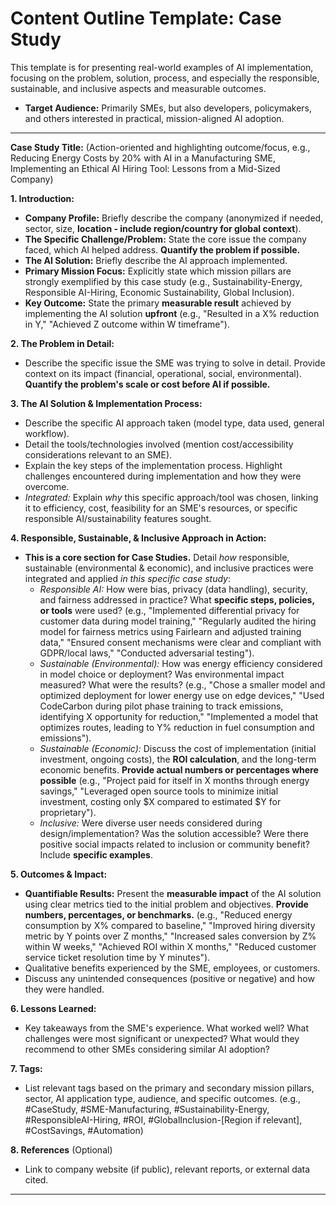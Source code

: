 # Content Outline Template: Case Study

This template is for presenting real-world examples of AI implementation, focusing on the problem, solution, process, and especially the responsible, sustainable, and inclusive aspects and measurable outcomes.

* **Target Audience:** Primarily SMEs, but also developers, policymakers, and others interested in practical, mission-aligned AI adoption.

---

**Case Study Title:** (Action-oriented and highlighting outcome/focus, e.g., Reducing Energy Costs by 20% with AI in a Manufacturing SME, Implementing an Ethical AI Hiring Tool: Lessons from a Mid-Sized Company)

**1. Introduction:**

* **Company Profile:** Briefly describe the company (anonymized if needed, sector, size, **location - include region/country for global context**).
* **The Specific Challenge/Problem:** State the core issue the company faced, which AI helped address. **Quantify the problem if possible.**
* **The AI Solution:** Briefly describe the AI approach implemented.
* **Primary Mission Focus:** Explicitly state which mission pillars are strongly exemplified by this case study (e.g., Sustainability-Energy, Responsible AI-Hiring, Economic Sustainability, Global Inclusion).
* **Key Outcome:** State the primary **measurable result** achieved by implementing the AI solution **upfront** (e.g., "Resulted in a X% reduction in Y," "Achieved Z outcome within W timeframe").

**2. The Problem in Detail:**

* Describe the specific issue the SME was trying to solve in detail. Provide context on its impact (financial, operational, social, environmental). **Quantify the problem's scale or cost before AI if possible.**

**3. The AI Solution & Implementation Process:**

* Describe the specific AI approach taken (model type, data used, general workflow).
* Detail the tools/technologies involved (mention cost/accessibility considerations relevant to an SME).
* Explain the key steps of the implementation process. Highlight challenges encountered during implementation and how they were overcome.
* *Integrated:* Explain *why* this specific approach/tool was chosen, linking it to efficiency, cost, feasibility for an SME's resources, or specific responsible AI/sustainability features sought.

**4. Responsible, Sustainable, & Inclusive Approach in Action:**

* **This is a core section for Case Studies.** Detail *how* responsible, sustainable (environmental & economic), and inclusive practices were integrated and applied *in this specific case study*:
  * *Responsible AI:* How were bias, privacy (data handling), security, and fairness addressed in practice? What **specific steps, policies, or tools** were used? (e.g., "Implemented differential privacy for customer data during model training," "Regularly audited the hiring model for fairness metrics using Fairlearn and adjusted training data," "Ensured consent mechanisms were clear and compliant with GDPR/local laws," "Conducted adversarial testing").
  * *Sustainable (Environmental):* How was energy efficiency considered in model choice or deployment? Was environmental impact measured? What were the results? (e.g., "Chose a smaller model and optimized deployment for lower energy use on edge devices," "Used CodeCarbon during pilot phase training to track emissions, identifying X opportunity for reduction," "Implemented a model that optimizes routes, leading to Y% reduction in fuel consumption and emissions").
  * *Sustainable (Economic):* Discuss the cost of implementation (initial investment, ongoing costs), the **ROI calculation**, and the long-term economic benefits. **Provide actual numbers or percentages where possible** (e.g., "Project paid for itself in X months through energy savings," "Leveraged open source tools to minimize initial investment, costing only $X compared to estimated $Y for proprietary").
  * *Inclusive:* Were diverse user needs considered during design/implementation? Was the solution accessible? Were there positive social impacts related to inclusion or community benefit? Include **specific examples**.

**5. Outcomes & Impact:**

* **Quantifiable Results:** Present the **measurable impact** of the AI solution using clear metrics tied to the initial problem and objectives. **Provide numbers, percentages, or benchmarks.** (e.g., "Reduced energy consumption by X% compared to baseline," "Improved hiring diversity metric by Y points over Z months," "Increased sales conversion by Z% within W weeks," "Achieved ROI within X months," "Reduced customer service ticket resolution time by Y minutes").
* Qualitative benefits experienced by the SME, employees, or customers.
* Discuss any unintended consequences (positive or negative) and how they were handled.

**6. Lessons Learned:**

* Key takeaways from the SME's experience. What worked well? What challenges were most significant or unexpected? What would they recommend to other SMEs considering similar AI adoption?

**7. Tags:**

* List relevant tags based on the primary and secondary mission pillars, sector, AI application type, audience, and specific outcomes. (e.g., #CaseStudy, #SME-Manufacturing, #Sustainability-Energy, #ResponsibleAI-Hiring, #ROI, #GlobalInclusion-[Region if relevant], #CostSavings, #Automation)

**8. References** (Optional)

* Link to company website (if public), relevant reports, or external data cited.

---
